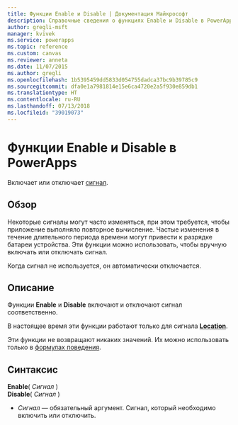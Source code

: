 ```yaml
---
title: Функции Enable и Disable | Документация Майкрософт
description: Справочные сведения о функциях Enable и Disable в PowerApps, включая описание синтаксиса и примеры.
author: gregli-msft
manager: kvivek
ms.service: powerapps
ms.topic: reference
ms.custom: canvas
ms.reviewer: anneta
ms.date: 11/07/2015
ms.author: gregli
ms.openlocfilehash: 1b5395459dd5833d054755dadca37bc9b39785c9
ms.sourcegitcommit: dfa0e1a7981814e15e6ca4720e2a5f930e859db1
ms.translationtype: HT
ms.contentlocale: ru-RU
ms.lasthandoff: 07/13/2018
ms.locfileid: "39019073"
---
```

# <a name="enable-and-disable-functions-in-powerapps"></a>Функции Enable и Disable в PowerApps
Включает или отключает [сигнал](signals.md).

## <a name="overview"></a>Обзор
Некоторые сигналы могут часто изменяться, при этом требуется, чтобы приложение выполняло повторное вычисление.  Частые изменения в течение длительного периода времени могут привести к разрядке батареи устройства. Эти функции можно использовать, чтобы вручную включать или отключать сигнал.

Когда сигнал не используется, он автоматически отключается.

## <a name="description"></a>Описание
Функции **Enable** и **Disable** включают и отключают сигнал соответственно.

В настоящее время эти функции работают только для сигнала **[Location](signals.md)**.

Эти функции не возвращают никаких значений. Их можно использовать только в [формулах поведения](../working-with-formulas-in-depth.md).

## <a name="syntax"></a>Синтаксис
**Enable**( *Сигнал* )<br>**Disable**( *Сигнал* )

* *Сигнал* — обязательный аргумент.  Сигнал, который необходимо включить или отключить.


